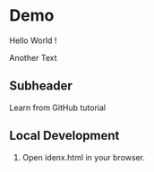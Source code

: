 # Demo

Hello World ! 

Another Text

## Subheader

Learn from GitHub tutorial

## Local Development

1. Open idenx.html in your browser.

